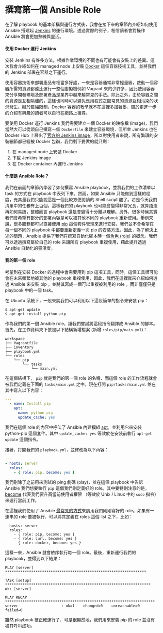 # 撰寫第一個 Ansible Role

在了解 playbook 的基本架構與運行方式後，我會在接下來的章節內介紹如何使用 Ansible 搭建起 [Jenkins](https://jenkins.io/) 的運行環境。透過實際的例子，相信讀者會對操作 Ansible 將會更加熟練與靈活。

#### 使用 Docker 運行 Jenkins

安裝 Jenkins 有許多方法，根據作業環境的不同也有可能會有安裝上的差異。這次我會介紹如何在 managed node 上安裝 [Docker](https://www.docker.com/) 這個容器技術工具，並將我們的 Jenkins 部署在容器之下運行。

使用容器技術來部署產品有相當多好處，一來是容器通常非常輕量級，啟動一個容器所需的資源都遠比運行一整個虛擬機例如 Vagrant 來的少許多，因此使用容器來分享開發環境及部署產品是業界中越來越常見的手法。除此之外，由於容器之間的資源是互相隔離的，這樣也同時可以避免應用程式之間常見的資源互相污染的狀況發生。礙於篇幅限制，Docker 容器的教學就不在這裡多加著墨，關於更進一步的介紹有興趣的讀者可以自行在網路上搜尋。

要使用 Docker 運行 Jenkins 我們需要建立一個 Docker 的映像檔 (image)，我們當然大可以從頭自己撰寫一個 `Dockerfile` 來建立容器環境，但所幸 Jenkins 也在 Docker Hub 上釋出了[官方的 Jenkins image](https://hub.docker.com/_/jenkins/)，所以對使用者來說，所有繁瑣的安裝細節都已經被 Docker 包辦，我們剩下要做的就只剩：

1. 在 managed node 上安裝 Docker
2. 下載 Jenkins image
3. 在 Docker container 內運行 Jenkins

#### 什麼是 Ansible Role？

我們在前面的章節內學習了如何撰寫 Ansible playbook，並將我們的工作清單以 task 的方式在 playbook 中表列下來。然而，如果 Ansible 只能做到這樣的程度，充其量我們只能說這是一個比較方便閱讀的 Shell script 罷了。若是今天我們清單中的任務有上百個，這樣我們的 playbook 也可能會變得非常冗長，就算語法再如何易讀，整體而言 playbook 還是會變得十分難以理解。另外，很多時候其實我們會希望有部分的部署內容是可以被其他不同的 playbook 重新使用。舉例來說，很多服務都可以直接使用 [pip](https://en.wikipedia.org/wiki/Pip_(package_manager)) 這個套件管理來進行安裝，我們並不會希望在每一個不同的 playbook 中都要重新定義一次 pip 的安裝方法。因此，為了解決上述的問題，Ansible 提供了我們在撰寫自動化腳本時一個[角色 (role)](http://docs.ansible.com/ansible/playbooks_roles.html) 的概念。我們可以透過撰寫屬於自己的 role 來讓所有 playbook 重複使用，藉此提升透過 Ansible 自動化的靈活度。

#### 我的第一個 role

考量到在安裝 Docker 的過程中會需要用到 pip 這項工具，同時，這個工具很可能會在未來頻繁地被其他的 playbook 重複使用，因此，我們在這裡就來介紹如何透過 Ansible 來安裝 pip ，並將其寫成一個可以重複被利用的 role ，而非僅僅只是 playbook 中的一個 task。

在 Ubuntu 系統下，一般來說我們可以利用以下這段簡單的指令來安裝 pip：

```shell
$ apt-get update
$ apt-get install python-pip
```

作為我們的第一個 Ansible role，讓我們嘗試將這段指令翻譯成 Ansible 的腳本。首先，在工作資料夾下依照以下結構新增檔案 (新增 `roles/pip/main.yml`)：

```shell
workspace
├── Vagrantfile
├── inventory
├── playbook.yml
└── roles
    └── pip
        └── tasks
            └── main.yml
```

在這個結構下， `pip` 就是我們的第一個 role 的名稱，而這個 role 的工作流程就會被我們定義在下面的 `tasks/main.yml` 之中。現在打開 `pip/tasks/main.yml` 並在其中寫入以下內容：

```yml
---
  - name: Install pip
    apt:
      name: python-pip
      update_cache: yes
```

我們在這個 role 的內容中呼叫了 Ansible 內建模組 [apt](http://docs.ansible.com/ansible/apt_module.html)，並利用它來安裝 python-pip 這個套件。其中 `update_cache: yes` 等效於在安裝前執行 `apt-get update` 這個指令。

接著，打開我們的 `playbook.yml`，並修改為以下內容：

```yml
---
- hosts: server
  roles:
    - { role: pip, become: yes }
```

我們刪除了之前用來測試的 ping 劇碼 (play)，並在這個 playbook 中告訴 Ansible 我們想要執行 `pip` 這個我們剛定義好的 role。其中要特別注意的是，[become](http://docs.ansible.com/ansible/become.html) 代表我們要升高當前使用者權限 （等效於 Unix / Linux 中的 `sudo` 指令）來運行當前工作。

在這裡我們使用了 Ansible [最常見的方式](http://docs.ansible.com/ansible/latest/playbooks_reuse_roles.html#using-roles)來調用我們剛剛寫好的 role。如果有一連串的 role 要被執行，可以將其定義在 roles 這個 list 之下，比如：

```
- hosts: server
  roles:
    - { role: pip, become: yes }
    - { role: curl, become: yes }
    - { role: docker, become: yes }
```

這樣一來，Ansible 就會依序執行每一個 role。最後，重新運行我們的 playbook，並得到以下結果：

```shell
PLAY [server] *****************************************************************

TASK [setup] *******************************************************************
ok: [server]

PLAY RECAP *********************************************************************
server                    : ok=1    changed=0    unreachable=0    failed=0
```

雖然 playbook 被正確運行了，可是很顯然地，我們用來安裝 pip 的 role 並沒有被其呼叫成功。
